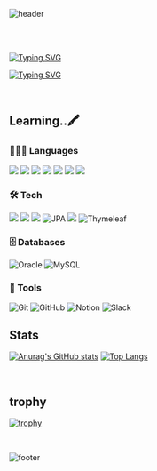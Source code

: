 
![header](https://capsule-render.vercel.app/api?type=Rounded&color=timeGradient&height=220&section=header&text=ChoiMari's-nl-GitHub%20Space&fontSize=70&animation=twinkling&rotate=-3&stroke=FFFFFF&strokeWidth=5)

<br><br>

[![Typing SVG](https://readme-typing-svg.demolab.com?font=Comic+Relief&size=30&duration=3000&pause=800&color=F79831FF&width=435&lines=🐰+Hi+there!;I'm+Choi+Mari🥕)](https://git.io/typing-svg)

[![Typing SVG](https://readme-typing-svg.demolab.com?font=Comic+Relief&pause=1000&color=F79560&width=435&lines=Welcome+to+my+little+corner+of+the+web)](https://git.io/typing-svg)

<br>

## Learning..🖍️
### 👩🏻‍💻 Languages
<img src="https://img.shields.io/badge/java-%23007396.svg?&style=flat&logo=java&logoColor=white" /> <img src="https://img.shields.io/badge/html5-%23E34F26.svg?&style=flat&logo=html5&logoColor=white" /> <img src="https://img.shields.io/badge/css3-%231572B6.svg?&style=flat&logo=css3&logoColor=white" /> <img src="https://img.shields.io/badge/javascript-%23F7DF1E.svg?&style=flat&logo=javascript&logoColor=black" /> <img src="https://img.shields.io/badge/c-%23A8B9CC.svg?&style=flat&logo=c&logoColor=black" /> <img src="https://img.shields.io/badge/c%2B%2B-%2300599C.svg?&style=flat&logo=c%2B%2B&logoColor=white" /> <img src="https://img.shields.io/badge/c%23-%23239120.svg?style=flat&logo=c-sharp&logoColor=white"/>

### 🛠️ Tech
<img src="https://img.shields.io/badge/Spring-6DB33F?style=flat&logo=Spring&logoColor=white"/> <img src="https://img.shields.io/badge/Spring Boot-6DB33F?style=flat&logo=springboot&logoColor=white"/>
<img src="https://img.shields.io/badge/MyBatis-000000?style=flat&logo=myBatis&logoColor=white"/> ![JPA](https://img.shields.io/badge/JPA-2C3E50?style=flat&logo=jpa&logoColor=#2C3E50) <img src="https://img.shields.io/badge/Hibernate-59666C?style=flat&logo=Hibernate&logoColor=white"/> ![Thymeleaf](https://img.shields.io/badge/Thymeleaf-005F0F?style=flat&logo=thymeleaf&logoColor=white)

### 🗄️ Databases
![Oracle](https://img.shields.io/badge/Oracle-F80000?style=flat&logo=oracle&logoColor=white) ![MySQL](https://img.shields.io/badge/MySQL-4479A1?style=flat&logo=mysql&logoColor=white)  

### 🧰 Tools   
![Git](https://img.shields.io/badge/Git-F05032?style=flat&logo=git&logoColor=white) ![GitHub](https://img.shields.io/badge/GitHub-181717?style=flat&logo=github&logoColor=white) ![Notion](https://img.shields.io/badge/Notion-000000?style=flat&logo=notion&logoColor=white)  ![Slack](https://img.shields.io/badge/Slack-%234A154B.svg?style=flat&logo=slack&logoColor=white)
<br>

## Stats
[![Anurag's GitHub stats](https://github-readme-stats.vercel.app/api?username=ChoiMari&show_icons=true&theme=solarized-light&locale=kr&border_radius=10&line_height=28)](https://github.com/anuraghazra/github-readme-stats) 
[![Top Langs](https://github-readme-stats.vercel.app/api/top-langs/?username=ChoiMari&langs_count=10&layout=compact&theme=solarized-light&locale=kr&border_radius=10)](https://github.com/anuraghazra/github-readme-stats)

<br>

## trophy
[![trophy](https://github-profile-trophy.vercel.app/?username=ChoiMari&theme=flat)](https://github.com/ryo-ma/github-profile-trophy)

<br>

![footer](https://capsule-render.vercel.app/api?type=blur&color=timeAuto&height=280&section=footer&text=Thanks%20for%20visiting%20my%20GitHub!&fontSize=50)
